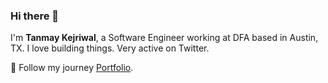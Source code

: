 ### Hi there 👋

I'm **Tanmay Kejriwal**, a Software Engineer working at DFA based in Austin, TX. I love building things. Very active on Twitter.

🚀 Follow my journey [Portfolio](https://www.tanmaykejriwal.com).

